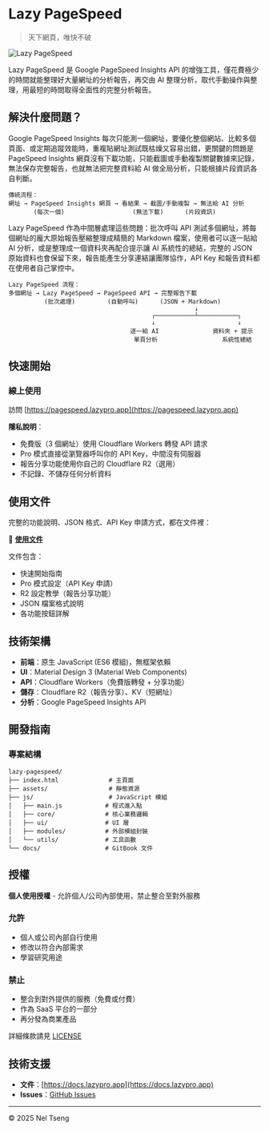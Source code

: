 # Lazy PageSpeed

> 天下網頁，唯快不破

![Lazy PageSpeed](https://pagespeed.lazypro.app/assets/images/og-image.png)

Lazy PageSpeed 是 Google PageSpeed Insights API 的增強工具，僅花費極少的時間就能整理好大量網址的分析報告，再交由 AI 整理分析，取代手動操作與整理，用最短的時間取得全面性的完整分析報告。

## 解決什麼問題？

Google PageSpeed Insights 每次只能測一個網址，要優化整個網站、比較多個頁面、或定期追蹤效能時，重複貼網址測試既枯燥又容易出錯，更關鍵的問題是 PageSpeed Insights 網頁沒有下載功能，只能截圖或手動複製關鍵數據來記錄，無法保存完整報告，也就無法把完整資料給 AI 做全局分析，只能根據片段資訊各自判斷。

```
傳統流程：
網址 → PageSpeed Insights 網頁 → 看結果 → 截圖/手動複製 → 無法給 AI 分析
       (每次一個)                   (無法下載)      (片段資訊)
```

Lazy PageSpeed 作為中間層處理這些問題：批次呼叫 API 測試多個網址，將每個網址的龐大原始報告壓縮整理成精簡的 Markdown 檔案，使用者可以逐一貼給 AI 分析，或是整理成一個資料夾再配合提示讓 AI 系統性的總結，完整的 JSON 原始資料也會保留下來，報告能產生分享連結讓團隊協作，API Key 和報告資料都在使用者自己掌控中。

```
Lazy PageSpeed 流程：
多個網址 → Lazy PageSpeed → PageSpeed API → 完整報告下載
          (批次處理)         (自動呼叫)      (JSON + Markdown)
                                                    ↓
                                        ┌───────────┴───────────┐
                                        ↓                       ↓
                                  逐一給 AI               資料夾 + 提示
                                   單頁分析                  系統性總結
```

## 快速開始

### 線上使用
訪問 [https://pagespeed.lazypro.app](https://pagespeed.lazypro.app)

**隱私說明**：
- 免費版（3 個網址）使用 Cloudflare Workers 轉發 API 請求
- Pro 模式直接從瀏覽器呼叫你的 API Key，中間沒有伺服器
- 報告分享功能使用你自己的 Cloudflare R2（選用）
- 不記錄、不儲存任何分析資料

## 使用文件

完整的功能說明、JSON 格式、API Key 申請方式，都在文件裡：

📖 **[使用文件](https://docs.lazypro.app)**

文件包含：
- 快速開始指南
- Pro 模式設定（API Key 申請）
- R2 設定教學（報告分享功能）
- JSON 檔案格式說明
- 各功能按鈕詳解

## 技術架構

- **前端**：原生 JavaScript (ES6 模組)，無框架依賴
- **UI**：Material Design 3 (Material Web Components)
- **API**：Cloudflare Workers（免費版轉發 + 分享功能）
- **儲存**：Cloudflare R2（報告分享）、KV（短網址）
- **分析**：Google PageSpeed Insights API

## 開發指南

### 專案結構

```
lazy-pagespeed/
├── index.html              # 主頁面
├── assets/                 # 靜態資源
├── js/                     # JavaScript 模組
│   ├── main.js            # 程式進入點
│   ├── core/              # 核心業務邏輯
│   ├── ui/                # UI 層
│   ├── modules/           # 外部模組封裝
│   └── utils/             # 工具函數
└── docs/                  # GitBook 文件
```

## 授權

**個人使用授權** - 允許個人/公司內部使用，禁止整合至對外服務

### 允許
- 個人或公司內部自行使用
- 修改以符合內部需求
- 學習研究用途

### 禁止
- 整合到對外提供的服務（免費或付費）
- 作為 SaaS 平台的一部分
- 再分發為商業產品

詳細條款請見 [LICENSE](LICENSE)

## 技術支援

- **文件**：[https://docs.lazypro.app](https://docs.lazypro.app)
- **Issues**：[GitHub Issues](https://github.com/LazyPro/pagespeed/issues)

---

© 2025 Nel Tseng
